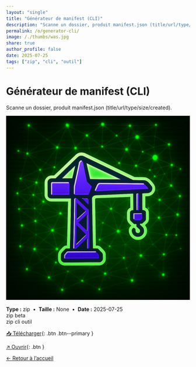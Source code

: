 ```yaml
---
layout: "single"
title: "Générateur de manifest (CLI)"
description: "Scanne un dossier, produit manifest.json (title/url/type/size/created)."
permalink: /o/generator-cli/
image: /./thumbs/was.jpg
share: true
author_profile: false
date: 2025-07-25
tags: ["zip", "cli", "outil"]
---
```

# Générateur de manifest (CLI)

Scanne un dossier, produit manifest.json (title/url/type/size/created).

![Aperçu](/./thumbs/was.jpg)

<div class="info-box">
<strong>Type :</strong> zip &nbsp;•&nbsp; <strong>Taille :</strong> None &nbsp;•&nbsp; <strong>Date :</strong> 2025-07-25
</div>

<div class="badges"><span class="badge">zip</span> <span class="badge">beta</span></div>
<div class="tags"><span class="tag">zip</span> <span class="tag">cli</span> <span class="tag">outil</span></div>



[📥 Télécharger](/./zips/manifest-generator-cli.zip){: .btn .btn--primary }

[↗ Ouvrir](/./zips/manifest-generator-cli.zip){: .btn }

[← Retour à l’accueil](/)
